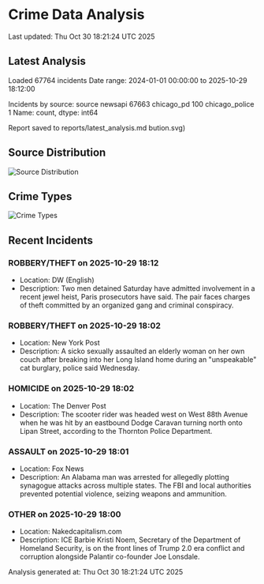 # Crime Data Analysis
Last updated: Thu Oct 30 18:21:24 UTC 2025

## Latest Analysis

Loaded 67764 incidents
Date range: 2024-01-01 00:00:00 to 2025-10-29 18:12:00

Incidents by source:
source
newsapi           67663
chicago_pd          100
chicago_police        1
Name: count, dtype: int64

Report saved to reports/latest_analysis.md
bution.svg)

## Source Distribution
![Source Distribution](images/source_distribution.svg)

## Crime Types
![Crime Types](images/crime_types.svg)

## Recent Incidents

### ROBBERY/THEFT on 2025-10-29 18:12
- Location: DW (English)
- Description: Two men detained Saturday have admitted involvement in a recent jewel heist, Paris prosecutors have said. The pair faces charges of theft committed by an organized gang and criminal conspiracy.


### ROBBERY/THEFT on 2025-10-29 18:02
- Location: New York Post
- Description: A sicko sexually assaulted an elderly woman on her own couch after breaking into her Long Island home during an "unspeakable" cat burglary, police said Wednesday.


### HOMICIDE on 2025-10-29 18:02
- Location: The Denver Post
- Description: The scooter rider was headed west on West 88th Avenue when he was hit by an eastbound Dodge Caravan turning north onto Lipan Street, according to the Thornton Police Department.


### ASSAULT on 2025-10-29 18:01
- Location: Fox News
- Description: An Alabama man was arrested for allegedly plotting synagogue attacks across multiple states. The FBI and local authorities prevented potential violence, seizing weapons and ammunition.


### OTHER on 2025-10-29 18:00
- Location: Nakedcapitalism.com
- Description: ICE Barbie Kristi Noem, Secretary of the Department of Homeland Security, is on the front lines of Trump 2.0 era conflict and corruption alongside Palantir co-founder Joe Lonsdale.

Analysis generated at: Thu Oct 30 18:21:24 UTC 2025
